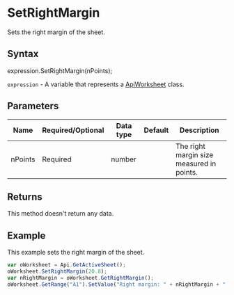 # SetRightMargin

Sets the right margin of the sheet.

## Syntax

expression.SetRightMargin(nPoints);

`expression` - A variable that represents a [ApiWorksheet](../ApiWorksheet.md) class.

## Parameters

| **Name** | **Required/Optional** | **Data type** | **Default** | **Description** |
| ------------- | ------------- | ------------- | ------------- | ------------- |
| nPoints | Required | number |  | The right margin size measured in points. |

## Returns

This method doesn't return any data.

## Example

This example sets the right margin of the sheet.

```javascript
var oWorksheet = Api.GetActiveSheet();
oWorksheet.SetRightMargin(20.8);
var nRightMargin = oWorksheet.GetRightMargin();
oWorksheet.GetRange("A1").SetValue("Right margin: " + nRightMargin + " mm");
```

